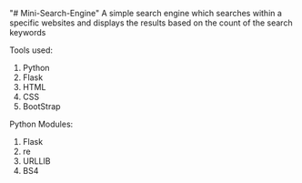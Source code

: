 "# Mini-Search-Engine" 
A simple search engine which searches within a specific websites and displays the results based on the count of the search keywords

Tools used:
1. Python
2. Flask
3. HTML
4. CSS
5. BootStrap

Python Modules:
1. Flask
2. re
3. URLLIB
4. BS4
